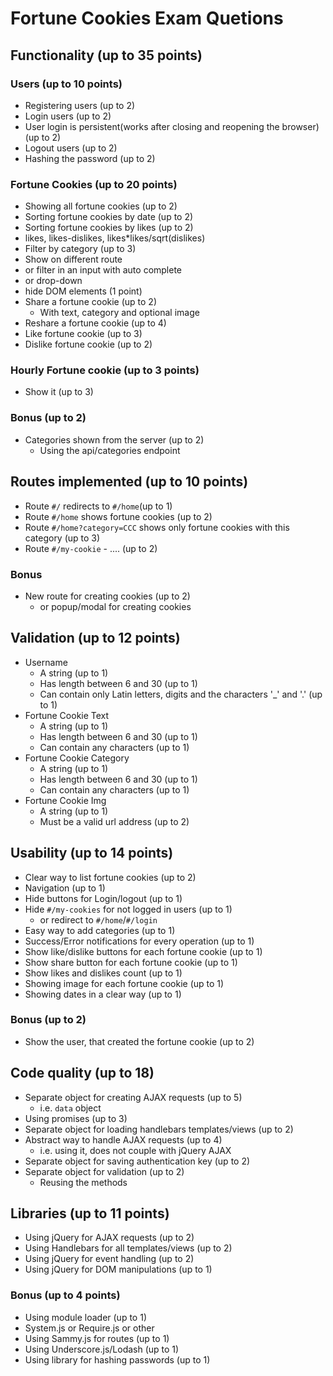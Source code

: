 # Fortune Cookies Exam Quetions

## Functionality (up to 35 points)

### Users (up to 10 points)

*   Registering users (up to 2)
*   Login users (up to 2)
*   User login is persistent(works  after closing and reopening the browser) (up to 2)
*   Logout users (up to 2)
*   Hashing the password (up to 2)

### Fortune Cookies (up to 20 points)

*   Showing all fortune cookies (up to 2)
*   Sorting fortune cookies by date (up to 2)
*   Sorting fortune cookies by likes (up to 2)
  *   likes, likes-dislikes, likes*likes/sqrt(dislikes)
*   Filter by category (up to 3)
  * Show on different route
  * or filter in an input with auto complete
  * or drop-down
  * hide DOM elements (1 point)
* Share a fortune cookie (up to 2)
  * With text, category and optional image
* Reshare a fortune cookie (up to 4)
* Like fortune cookie (up to 3)
* Dislike fortune cookie (up to 2)

### Hourly Fortune cookie (up to 3 points)

* Show it (up to 3)

### Bonus (up to 2)

* Categories shown from the server (up to 2)
  * Using the api/categories endpoint

## Routes implemented (up to 10 points)

* Route `#/` redirects to `#/home`(up to 1)
* Route `#/home` shows fortune cookies (up to 2)
* Route `#/home?category=CCC` shows only fortune cookies with this category (up to 3)
* Route `#/my-cookie` - .... (up to 2)

### Bonus
* New route for creating cookies (up to 2)
  * or popup/modal for creating cookies

## Validation (up to 12 points)

* Username
  * A string (up to 1)
  * Has length between 6 and 30 (up to 1)
  * Can contain only Latin letters, digits and the characters '\_' and '.' (up to 1)
* Fortune Cookie Text
  * A string (up to 1)
  * Has length between 6 and 30 (up to 1)
  * Can contain any characters (up to 1)
* Fortune Cookie Category
  * A string (up to 1)
  * Has length between 6 and 30 (up to 1)
  * Can contain any characters (up to 1)
* Fortune Cookie Img
  * A string (up to 1)
  * Must be a valid url address (up to 2)

## Usability (up to 14 points)

* Clear way to list fortune cookies (up to 2)
* Navigation (up to 1)
* Hide buttons for Login/logout (up to 1)
* Hide `#/my-cookies` for not logged in users (up to 1)
  * or redirect to `#/home`/`#/login`
* Easy way to add categories (up to 1)
* Success/Error notifications for every operation (up to 1)
* Show like/dislike buttons for each fortune cookie (up to 1)
* Show share button for each fortune cookie (up to 1)
* Show likes and dislikes count (up to 1)
* Showing image for each fortune cookie (up to 1)
* Showing dates in a clear way (up to 1)

### Bonus (up to 2)

* Show the user, that created the fortune cookie (up to 2)

## Code quality (up to 18)

* Separate object for creating AJAX requests (up to 5)
  * i.e. `data` object
* Using promises (up to 3)
* Separate object for loading handlebars templates/views (up to 2)
* Abstract way to handle AJAX requests (up to 4)
  * i.e. using it, does not couple with jQuery AJAX
* Separate object for saving authentication key (up to 2)
* Separate object for validation (up to 2)
  * Reusing the methods 

## Libraries (up to 11 points)

* Using jQuery for AJAX requests (up to 2)
* Using Handlebars for all templates/views (up to 2)
* Using jQuery for event handling (up to 2)
* Using jQuery for DOM manipulations (up to 1)

### Bonus (up to 4 points)
*  Using module loader (up to 1)
  * System.js or Require.js or other
*  Using Sammy.js for routes (up to 1)
*  Using Underscore.js/Lodash (up to 1)
*  Using library for hashing passwords (up to 1)
